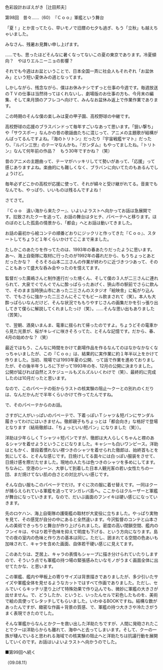 <!-- source: http://web.archive.org/web/20250215190716/http://www.style.fm/as/05_column/tsujita/tsujita98.shtml -->

色彩設計おぼえがき［辻田邦夫］

第98回　昔々……（60）　『Ｃｏｏ』軍艦という舞台

「夏！」とか言ってたら、早いモノで旧暦の七夕も過ぎ、もう「立秋」も越えちゃいました。

みなさん、残暑お見舞い申し上げます。

……でも、思ったほどそんなに暑くなってないこの夏の東京であります。冷夏傾向？　やはりエルニーニョの影響？

それでも今週はお盆ということで、日本全国一斉に社会人もそれぞれ「お盆休み」という短い夏休みの週となってます。

しかしながら、残念ながら、僕はお休みナシでずっと仕事の今週です。毎週放送のＴＶの仕事は当然待ってはくれないし、劇場版のお仕事の方も、今月末の編集、そして来月頭のアフレコへ向けて、みんなお盆休み返上で作業作業であります。

この時期のそんな僕の楽しみは夏の甲子園、高校野球の中継です。

高校野球の応援のブラスバンドって毎年すごいなあって思います。「狙い撃ち」や「サウスポー」なんかの昔の歌謡曲たちに混じって、アニメの主題歌が結構がんばってるんですよね。『海のトリトン』だったり『宇宙戦艦ヤマト』だったり、『ルパン三世』のテーマなんかも。『ガンダム』もやってましたね。『トリトン』なんて何年前の作品？　もう30年ですかね？（笑）

昔のアニメの主題曲って、テーマがハッキリしてて勢いがあって、「応援」って感じありますよね。楽曲的にも難しくなく、ブラバンに向いてたのもあるんでしょうけど。

毎年必ずどこかの高校が応援に使って、それが綿々と受け継がれてる。音楽でもなんでも、やっぱり、いいものは残るんですよね！

さてさて。

『Ｃｏｏ　遠い海から来たクー』、いよいよラストへ向かってお話は急展開です。拉致されたクーを追って、お話の舞台はタヒチ、パペーテへと移ります。ほのぼのとした孤島の情景から、「都会」へとお話は動いてきました。

お話の最初から絵コンテの順番どおりにジックリと作ってきた『Ｃｏｏ』、スタートしてちょうど１年くらいかけてここまで来ました。

たしかこのあたりを作ってたのは、1993年の春あたりだったように思います。あ〜、海上自衛隊に取材に行ったのが1992年の暮れだから、もうちょっとあとだったかな？　そろそろ山本二三さんの作業が終わりに近づきつつあって、そのこともあって盛大な呑み会やったのを憶えてます。

監督だった廣嶋さんと制作進行だった境くん、そして僕の３人が二三さんに連れられて、大泉でぐでんぐでんに酔っぱらったあげく、狭山市の駅前でさらに飲んで、そのまま当時狭山市にあった二三さんのスタジオ「絵映舎」に転がり込んで、でもさらに強かった二三さんにそこでもビール飲まされて（笑）。本人も大酔っぱらいなんだけど、そんな状況でももりやすじさんの画集だかを引っ張り出してきて僕らに解説してくれましたっけ（笑）。……そんな思い出もありました（苦笑）。

で、翌朝、酒臭いまんま、電車に揺られて帰ったのですよ。ちょうどその電車から見た光景が、桜がキレイに咲きそろってた、とそんな記憶です。だから、春、4月の始めかな？（笑）

最近ではもう、こんなに時間をかけて劇場作品を作るなんてのはなかなかなくなっちゃいましたが、この『Ｃｏｏ』は、結果的に実作業に約１年半以上をかけて作りました。当初、現場では1993年夏の公開、って話で作業を進めておりましたが、その後半年うしろに下がって1993年の冬、12月の公開に決まりました。公開が延びれば自然とスケジュールもズルズルいくわけで（笑）、最終的に完成したのは10月だったと思います。

なので、このパペーテの街からラストの核実験の阻止〜クーとの別れのくだりは、なんだかんだで半年くらいかけて作ってたんですね。

で、そのパペーテからのお話。

さすがに人がいっぱいのパペーテで、下着っぽいＴシャツ＆短パンにサンダル履きってわけにはいきません。徹郎親子もちょっとは「都会向き」な格好で登場となります（結局徹郎は、「ちょっといい短パン」になりました（笑））。

洋助は少年らしくＴシャツ＋短パンですが、徹郎は大人らしくちゃんと襟のあるシャツを着せようということになりました。キャシーも白いワンピース。洋助はともかく、普段着慣れない襟つきのシャツを着せられた徹郎は、始終首もとを気にしてる、とそんな感じです。日焼けしてる面々には白っぽい服装をさせて、日焼け感を際だたせました。現地の人たちは色つきのシャツを多めにしてます。ちなみに、空港のシーン、大挙して到着した日本人観光客の若い女性たちの一団、まだ焼けてない肌の白さとの対比がいい感じです。

そんな白い服もこのパペーテでだけ。すぐに次の服に着せ替えです。一同はクーが捕らえられている軍艦を追ってマンガレバ島へ。ここからはクルーザーと軍艦が舞台になっていきます。なので、だいぶ画面のフンイキは硬い感じになっていきます。

先のロケハン、海上自衛隊の護衛艦の取材が大変役に立ちました。やっぱり実物を見て、その感覚が自分の中にあると全然違います。今沢監督のコンテと山本さんの美術できっちりと舞台が作り上げられました。密度の高い閉鎖空間、艦内のフンイキは、やはり若干色味を抑えて明度も下げる、という方向になります。島での夜の室内の色味と作り方の基本は同じ。ただし、囲まれてる空間の色あいも加味されて、キャラを含めた画面、自体若干硬い感じに見えてます。

このあたりは、芝居上、キャラの表情もシャープに描き分けられていたりしますので、そういう点でも軍艦の持つ場の緊張感みたいなモノがうまく画面全体に出せてたかな、と思います。

この軍艦、艦内や甲板上の寄りサイズは背景描きでありましたが、多少引いたサイズや軍艦全体を見せるようなカットではすべて作画でありました。ただし、セルでいくらキッチリ塗り上げて特殊効果で作り込んでも、微妙に軍艦の大きさが出せません。で、どうしたか、というと、いったんセルで彩色したものを、美術で絵の具使ってレタッチしてもらいました。いわゆるBOOKですね。結構な数があったんですが、緻密な作画＋背景の質感、で、軍艦の持つ大きさや冷たさがうまく表現できたのでした。

そんな軍艦からなんとかクーを救い出した洋助たちですが、人間に発砲されたことでクーは洋助らからも離れて、海中へと去ってしまいます。そして、クーの一族が棲んでいると思われる海域での核実験の阻止へと洋助たちは抗議行動を展開していくのです。お話はいよいよラストへ向かうのでした。

■第99回へ続く

（09.08.11）
